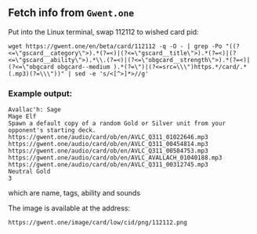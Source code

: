 ## Fetch info from `Gwent.one`

Put into the Linux terminal, swap 112112 to wished card pid:

`wget https://gwent.one/en/beta/card/112112 -q -O - | grep -Po "((?<=\"gscard__category\">).*(?=<)|(?<=\"gscard__title\">).*(?=<)|(?<=\"gscard__ability\">).*\\.(?=<)|(?<=\"obgcard__strength\">).*(?=<)|(?<=\"obgcard obgcard--medium ).*(?=\")|(?<=src=\\\")https.*/card/.*(.mp3)(?=\\\"))" | sed -e 's/<[^>]*>//g'`

### Example output:

```
Avallac'h: Sage
Mage Elf 
Spawn a default copy of a random Gold or Silver unit from your opponent's starting deck.
https://gwent.one/audio/card/ob/en/AVLC_Q311_01022646.mp3
https://gwent.one/audio/card/ob/en/AVLC_Q311_00454814.mp3
https://gwent.one/audio/card/ob/en/AVLC_Q311_00584753.mp3
https://gwent.one/audio/card/ob/en/AVLC_AVALLACH_01040188.mp3
https://gwent.one/audio/card/ob/en/AVLC_Q311_00312745.mp3
Neutral Gold
3
```

which are name, tags, ability and sounds

The image is available at the address:

```
https://gwent.one/image/card/low/cid/png/112112.png
```
